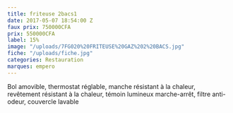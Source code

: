 ```yaml
---
title: friteuse 2bacs1
date: 2017-05-07 18:54:00 Z
faux prix: 750000CFA
prix: 550000CFA
label: 15%
image: "/uploads/7FG020%20FRITEUSE%20GAZ%202%20BACS.jpg"
fiche: "/uploads/fiche.jpg"
categories: Restauration
marques: empero
---
```


Bol amovible, thermostat réglable, manche résistant à la chaleur, revêtement résistant à la chaleur, témoin lumineux marche-arrêt, filtre anti-odeur, couvercle lavable